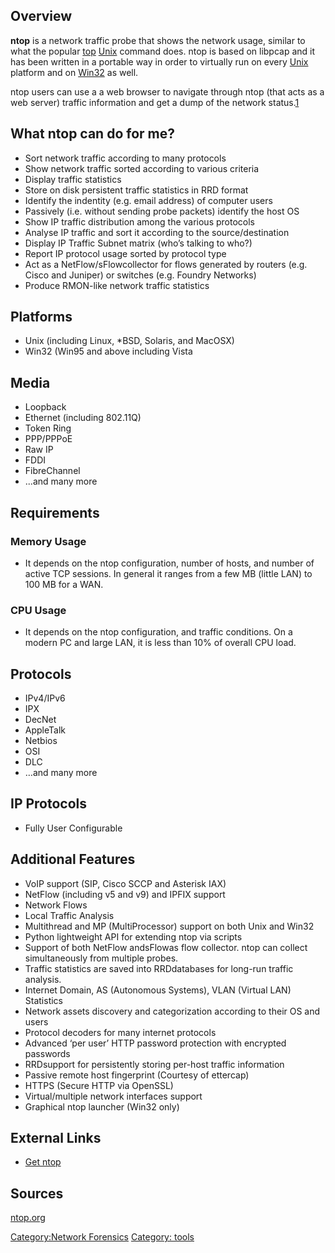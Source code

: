## Overview

**ntop** is a network traffic probe that shows the network usage,
similar to what the popular [top](top "wikilink")
[Unix](Unix "wikilink") command does. ntop is based on libpcap and it
has been written in a portable way in order to virtually run on every
[Unix](Unix "wikilink") platform and on [Win32](Windows "wikilink") as
well.

ntop users can use a a web browser to navigate through ntop (that acts
as a web server) traffic information and get a dump of the network
status.[1](http://www.ntop.org/products/ntop/)

## What ntop can do for me?

- Sort network traffic according to many protocols
- Show network traffic sorted according to various criteria
- Display traffic statistics
- Store on disk persistent traffic statistics in RRD format
- Identify the indentity (e.g. email address) of computer users
- Passively (i.e. without sending probe packets) identify the host OS
- Show IP traffic distribution among the various protocols
- Analyse IP traffic and sort it according to the source/destination
- Display IP Traffic Subnet matrix (who’s talking to who?)
- Report IP protocol usage sorted by protocol type
- Act as a NetFlow/sFlowcollector for flows generated by routers (e.g.
  Cisco and Juniper) or switches (e.g. Foundry Networks)
- Produce RMON-like network traffic statistics

## Platforms

- Unix (including Linux, \*BSD, Solaris, and MacOSX)
- Win32 (Win95 and above including Vista

## Media

- Loopback
- Ethernet (including 802.11Q)
- Token Ring
- PPP/PPPoE
- Raw IP
- FDDI
- FibreChannel
- ...and many more

## Requirements

### Memory Usage

- It depends on the ntop configuration, number of hosts, and number of
  active TCP sessions. In general it ranges from a few MB (little LAN)
  to 100 MB for a WAN.

### CPU Usage

- It depends on the ntop configuration, and traffic conditions. On a
  modern PC and large LAN, it is less than 10% of overall CPU load.

## Protocols

- IPv4/IPv6
- IPX
- DecNet
- AppleTalk
- Netbios
- OSI
- DLC
- …and many more

## IP Protocols

- Fully User Configurable

## Additional Features

- VoIP support (SIP, Cisco SCCP and Asterisk IAX)
- NetFlow (including v5 and v9) and IPFIX support
- Network Flows
- Local Traffic Analysis
- Multithread and MP (MultiProcessor) support on both Unix and Win32
- Python lightweight API for extending ntop via scripts
- Support of both NetFlow andsFlowas flow collector. ntop can collect
  simultaneously from multiple probes.
- Traffic statistics are saved into RRDdatabases for long-run traffic
  analysis.
- Internet Domain, AS (Autonomous Systems), VLAN (Virtual LAN)
  Statistics
- Network assets discovery and categorization according to their OS and
  users
- Protocol decoders for many internet protocols
- Advanced ‘per user’ HTTP password protection with encrypted passwords
- RRDsupport for persistently storing per-host traffic information
- Passive remote host fingerprint (Courtesy of ettercap)
- HTTPS (Secure HTTP via OpenSSL)
- Virtual/multiple network interfaces support
- Graphical ntop launcher (Win32 only)

## External Links

- [Get ntop](http://www.ntop.org/get-started/download/)

## Sources

[ntop.org](http://www.ntop.org/products/ntop/)

[Category:Network Forensics](Category:Network_Forensics "wikilink")
[Category: tools](Category:_tools "wikilink")